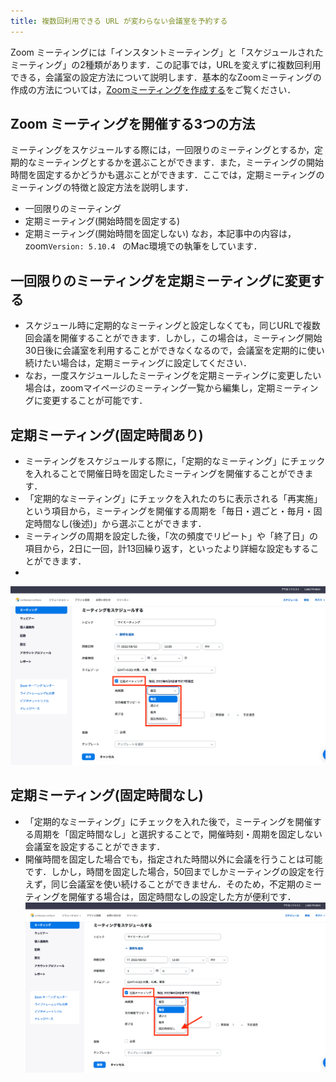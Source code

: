 ```yaml
---
title: 複数回利用できる URL が変わらない会議室を予約する
---
```

<!--
旧ページ内容
定期的なミーティングをスケジュールすることで，全13回 URL が変わらない会議室を作ることができます．  
ただ注意が必要なのは，**Web ブラウザからのみ**，定期的なミーティングを詳細に設定できます．  
まず，<a href="https://zoom.us/profile" target="_blank">Zoom のマイページ</a>にご自身のアカウントでサインインいただいた後，右上にある「ミーティングをスケジュールする」を押してください．  
その設定の中で「定期的なミーティング」という項目があり，こちらをチェックしていただくと，URL が変わらない定期的なミーティングをスケジュールすることができます．  
詳しい使い方に関しては以下をご参考にしてください．  

<iframe width="600" height="400" src="https://www.youtube.com/embed/rf_Tw0L5PLs" frameborder="0" allow="accelerometer; autoplay; encrypted-media; gyroscope; picture-in-picture" allowfullscreen></iframe>

再構成指針
"概念：3種類
    単発
    定期（固定時刻あり）
    定期（固定時刻なし）
概念と具体的な設定画面の対応
補足：この設定の意味
    曜日振替の場合"
-->

<!--作業中．細かい言葉遣い等は後々改めます．-->

Zoom ミーティングには「インスタントミーティング」と「スケジュールされたミーティング」の2種類があります．この記事では，URLを変えずに複数回利用できる，会議室の設定方法について説明します．基本的なZoomミーティングの作成の方法については，[Zoomミーティングを作成する](/create_room)をご覧ください．

## Zoom ミーティングを開催する3つの方法
ミーティングをスケジュールする際には，一回限りのミーティングとするか，定期的なミーティングとするかを選ぶことができます．また，ミーティングの開始時間を固定するかどうかも選ぶことができます．ここでは，定期ミーティングのミーティングの特徴と設定方法を説明します．
- 一回限りのミーティング
- 定期ミーティング(開始時間を固定する)
- 定期ミーティング(開始時間を固定しない)
なお，本記事中の内容は， zoom`Version: 5.10.4 ` のMac環境での執筆をしています．

## 一回限りのミーティングを定期ミーティングに変更する
- スケジュール時に定期的なミーティングと設定しなくても，同じURLで複数回会議を開催することができます．しかし，この場合は，ミーティング開始30日後に会議室を利用することができなくなるので，会議室を定期的に使い続けたい場合は，定期ミーティングに設定してください．
- なお，一度スケジュールしたミーティングを定期ミーティングに変更したい場合は，zoomマイページのミーティング一覧から編集し，定期ミーティングに変更することが可能です．

## 定期ミーティング(固定時間あり)
- ミーティングをスケジュールする際に，「定期的なミーティング」にチェックを入れることで開催日時を固定したミーティングを開催することができます．
- 「定期的なミーティング」にチェックを入れたのちに表示される「再実施」という項目から，ミーティングを開催する周期を「毎日・週ごと・毎月・固定時間なし(後述)」から選ぶことができます．
- ミーティングの周期を設定した後，「次の頻度でリピート」や「終了日」の項目から，2日に一回，計13回繰り返す，といったより詳細な設定もすることができます．
- 

<!--より詳細な設定についての説明に関しては，項目が多いので説明を割愛?-->
![](img/schedule_recurring_check.png)

<!--固定時間ありにするメリット
どういう時に固定時間ありにすると便利ですよ．と書きたいが，あまり便利な要素がない？
- calenderアプリと同期した際に開始時間が明示される
  - add-onを入れる時にはメリットだけど，普段使いとしてはメリットを感じにくいか．
- 招待状に固定時間が明示されるので，密に連絡を取らない場合には便利?
-->


## 定期ミーティング(固定時間なし)
- 「定期的なミーティング」にチェックを入れた後で，ミーティングを開催する周期を「固定時間なし」と選択することで，開催時刻・周期を固定しない会議室を設定することができます．
- 開催時間を固定した場合でも，指定された時間以外に会議を行うことは可能です．しかし，時間を固定した場合，50回までしかミーティングの設定を行えず，同じ会議室を使い続けることができません．そのため，不定期のミーティングを開催する場合は，固定時間なしの設定した方が便利です．
![](img/schedule_recurring_no_fixed_time.png)

<!--
参照にしたもの
https://support.zoom.us/hc/ja/articles/201362533 
https://support.zoom.us/hc/en-us/articles/360020187492
https://support.zoom.us/hc/ja/articles/201362503-%E3%82%B9%E3%82%B1%E3%82%B8%E3%83%A5%E3%83%BC%E3%83%AB-%E3%83%9F%E3%83%BC%E3%83%86%E3%82%A3%E3%83%B3%E3%82%B0%E3%81%AE%E6%9B%B4%E6%96%B0%E6%96%B9%E6%B3%95　
-->

<!--
- ID失効の話はしなくて良いか
  - インスタントミーティング: ミーティング終了後
  - 単発: スケジュールされた日付から30日後，
  - 定期: 最終使用日から365日後

https://utelecon.adm.u-tokyo.ac.jp/zoom/create_room/ 
との棲み分けが難しそう
-->
